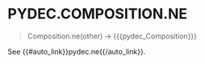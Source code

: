 # PYDEC.COMPOSITION.NE
> Composition.ne(other) →  {{{pydec_Composition}}}

See {{#auto_link}}pydec.ne{{/auto_link}}.